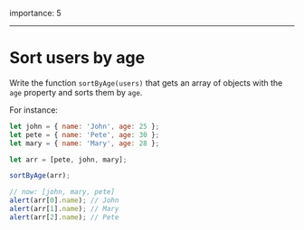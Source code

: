 importance: 5

---

# Sort users by age

Write the function `sortByAge(users)` that gets an array of objects with the `age` property and sorts them by `age`.

For instance:

```js no-beautify
let john = { name: 'John', age: 25 };
let pete = { name: 'Pete', age: 30 };
let mary = { name: 'Mary', age: 28 };

let arr = [pete, john, mary];

sortByAge(arr);

// now: [john, mary, pete]
alert(arr[0].name); // John
alert(arr[1].name); // Mary
alert(arr[2].name); // Pete
```
